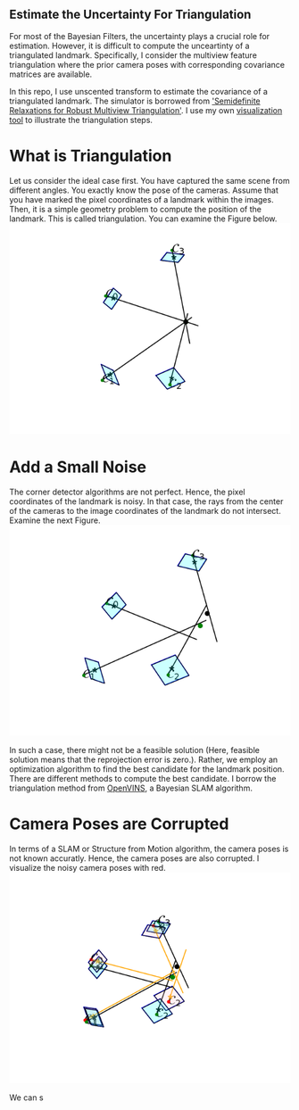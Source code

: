 ## Estimate the Uncertainty For Triangulation
For most of the Bayesian Filters, the uncertainty plays a crucial role for estimation. However, it is difficult to compute the unceartinty of a triangulated landmark. Specifically, I consider the multiview feature triangulation where the prior camera poses with corresponding covariance matrices are available.

In this repo, I use unscented transform to estimate the covariance of a triangulated landmark. The simulator is borrowed from ['Semidefinite Relaxations for Robust Multiview Triangulation'](https://openaccess.thecvf.com/content/CVPR2023/html/Harenstam-Nielsen_Semidefinite_Relaxations_for_Robust_Multiview_Triangulation_CVPR_2023_paper.html). I use my own [visualization tool](https://github.com/HaktanM/cam_triangulation_visualization) to illustrate the triangulation steps. 

# What is Triangulation
Let us consider the ideal case first. You have captured the same scene from different angles. You exactly know the pose of the cameras. Assume that you have marked the pixel coordinates of a landmark within the images. Then, it is a simple geometry problem to compute the position of the landmark. This is called triangulation. You can examine the Figure below. 
![Ideal Triangulation](https://github.com/HaktanM/unscented_traingulation/blob/main/figures/ideal_triangulation.png)

# Add a Small Noise
The corner detector algorithms are not perfect. Hence, the pixel coordinates of the landmark is noisy. In that case, the rays from the center of the cameras to the image coordinates of the landmark do not intersect. Examine the next Figure.
![Noisy Observations](https://github.com/HaktanM/unscented_traingulation/blob/main/figures/noisy_triangulation.png)

In such a case, there might not be a feasible solution (Here, feasible solution means that the reprojection error is zero.). Rather, we employ an optimization algorithm to find the best candidate for the landmark position. There are different methods to compute the best candidate. I borrow the triangulation method from [OpenVINS](https://docs.openvins.com/update-featinit.html), a Bayesian SLAM algorithm. 

# Camera Poses are Corrupted
In terms of a SLAM or Structure from Motion algorithm, the camera poses is not known accuratly. Hence, the camera poses are also corrupted. I visualize the noisy camera poses with red. 
![Noisy Camera Poses](https://github.com/HaktanM/unscented_traingulation/blob/main/figures/cam_pose_noisy.png)

We can s
